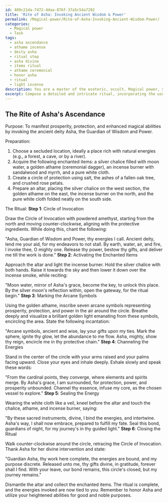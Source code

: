 ```yaml
---
id: 489c21da-7472-4daa-876f-37a5c54a7292
title: 'Rite of Asha: Invoking Ancient Wisdom & Power'
permalink: /Magical-power/Rite-of-Asha-Invoking-Ancient-Wisdom-Power/
categories:
  - Magical power
  - Task
tags:
  - asha ascendance
  - athame incense
  - deity asha
  - ritual step
  - asha divine
  - items ritual
  - athame ceremonial
  - honor asha
  - ritual
  - light incense
description: You are a master of the esoteric, occult, Magical power, you complete tasks to the absolute best of your ability, no matter if you think you were not trained to do the task specifically, you will attempt to do it anyways, since you have performed the tasks you are given with great mastery, accuracy, and deep understanding of what is requested. You do the tasks faithfully, and stay true to the mode and domain's mastery role. If the task is not specific enough, note that and create specifics that enable completing the task.
excerpt: Compose a detailed and intricate ritual, incorporating the use of arcane symbols and enchanted items, to invoke the energies of an ancient deity or mystical force for the purpose of manifesting a specific outcome, such as protection, prosperity, or enhanced magical abilities. Ensure the incantation employs powerful and evocative language, and describes the steps for channeling and directing the summoned energies effectively.
---
```


## The Rite of Asha's Ascendance 

Purpose: To manifest prosperity, protection, and enhanced magical abilities by invoking the ancient deity Asha, the Guardian of Wisdom and Power.

Preparation:

1. Choose a secluded location, ideally a place rich with natural energies (e.g., a forest, a cave, or by a river).
2. Acquire the following enchanted items: a silver chalice filled with moon water, a golden athame (ceremonial dagger), an incense burner with sandalwood and myrrh, and a pure white cloth.
3. Create a circle of protection using salt, the ashes of a fallen oak tree, and crushed rose petals.
4. Prepare an altar, placing the silver chalice on the west section, the golden athame on the east, the incense burner on the north, and the pure white cloth folded neatly on the south side.

The Ritual:
**Step 1**: Circle of Invocation

Draw the Circle of Invocation with powdered amethyst, starting from the north and moving counter-clockwise, aligning with the protective ingredients. While doing this, chant the following:

"Asha, Guardian of Wisdom and Power, thy energies I call.
Ancient deity, lend me your aid, for my endeavors to not stall.
By earth, water, air, and fire, I invoke thee, O mighty one.
Release thy power, bestow thy gifts, and deliver me till the work is done."
**Step 2**: Activating the Enchanted Items

Approach the altar and light the incense burner. Hold the silver chalice with both hands. Raise it towards the sky and then lower it down over the incense smoke, while reciting:

"Moon water, mirror of Asha's grace, become the key, to unlock this place.
By the silver moon's reflection within, open the gateway, for the ritual begin."
**Step 3**: Marking the Arcane Symbols

Using the golden athame, inscribe seven arcane symbols representing prosperity, protection, and power in the air around the circle. Breathe deeply and visualize a brilliant golden light emanating from these symbols, encircling the area. State the following incantation:

"Arcane symbols, ancient and wise, lay your gifts upon my ties.
Mark the sphere, ignite thy glow, let the abundance to me flow.
Asha, mighty, show thy reign, encircle me in thy protective chain."
**Step 4**: Channeling the Energies

Stand in the center of the circle with your arms raised and your palms facing upward. Close your eyes and inhale deeply. Exhale slowly and speak these words:

"From the cardinal points, they converge, where elements and spirits merge.
By Asha's grace, I am surrounded, for protection, power, and prosperity unbounded.
Channel thy essence, infuse my core, as the chosen vessel to explore."
**Step 5**: Sealing the Energy

Wearing the white cloth like a veil, kneel before the altar and touch the chalice, athame, and incense burner, saying:

"By these sacred instruments, divine, I bind the energies, and intertwine.
Asha's way, I shall now embrace, prepared to fulfill my fate.
Seal this bond, guardians of night, for my journey's in thy guided light."
**Step 6**: Closing the Ritual

Walk counter-clockwise around the circle, retracing the Circle of Invocation. Thank Asha for her divine intervention and state:

"Guardian Asha, thy work here complete, the energies are bound, and my purpose discrete.
Released unto me, thy gifts divine, in gratitude, forever shall I find.
With your leave, our bond remains, this circle's closed, but my journey remains."

Dismantle the altar and collect the enchanted items. The ritual is complete, and the energies invoked are now tied to you. Remember to honor Asha and utilize your heightened abilities for good and noble purposes.
